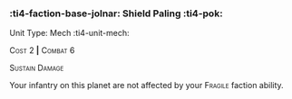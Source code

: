 ### :ti4-faction-base-jolnar: **Shield Paling** :ti4-pok:

Unit Type: Mech :ti4-unit-mech:

<span style="font-variant:small-caps;">Cost 2</span> __|__ <span style="font-variant:small-caps;">Combat 6</span>

<span style="font-variant:small-caps;">Sustain Damage</span>

Your infantry on this planet are not affected by your <span style="font-variant:small-caps;">Fragile</span> faction ability.
